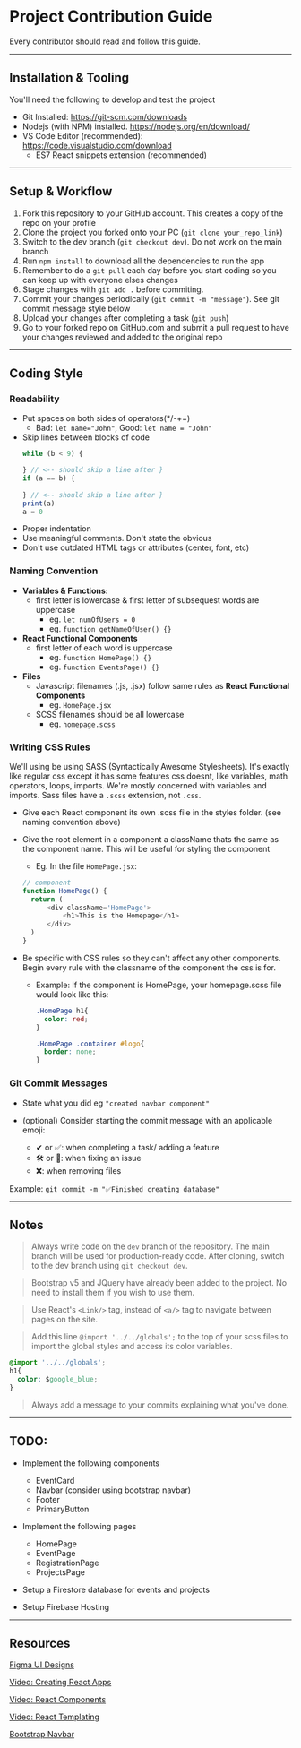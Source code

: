# Project Contribution Guide

Every contributor should read and follow this guide.

---

## Installation & Tooling
You'll need the following to develop and test the project
- Git Installed: https://git-scm.com/downloads
- Nodejs (with NPM) installed. https://nodejs.org/en/download/
- VS Code Editor (recommended): https://code.visualstudio.com/download
  - ES7 React snippets extension (recommended)

---

## Setup & Workflow
1. Fork this repository to your GitHub account. This creates a copy of the repo on your profile
2. Clone the project you forked onto your PC (`git clone your_repo_link`)
3. Switch to the dev branch (`git checkout dev`). Do not work on the main branch
4. Run `npm install` to download all the dependencies to run the app
4. Remember to do a `git pull` each day before you start coding so you can keep up with everyone elses changes
5. Stage changes with `git add .` before commiting. 
6. Commit your changes periodically (`git commit -m "message"`). See git commit message style below
7. Upload your changes after completing a task (`git push`)
8. Go to your forked repo on GitHub.com and submit a pull request to have your changes reviewed and added to the original repo


---
## Coding Style

### Readability
- Put spaces on both sides of operators(*/-+=)
  - Bad: `let name="John"`, Good: `let name = "John"`
- Skip lines between blocks of code
  ``` js
  while (b < 9) {

  } // <-- should skip a line after }
  if (a == b) {
    
  } // <-- should skip a line after }
  print(a)
  a = 0
  ```
- Proper indentation
- Use meaningful comments. Don't state the obvious
- Don't use outdated HTML tags or attributes (center, font, etc)

### Naming Convention
- **Variables & Functions:** 
  - first letter is lowercase & first letter of subsequest words are uppercase
    - eg. `let numOfUsers = 0`
    - eg. `function getNameOfUser() {}`
- **React Functional Components**
  - first letter of each word is uppercase
    - eg. `function HomePage() {}`
    - eg. `function EventsPage() {}`
- **Files**
  - Javascript filenames (.js, .jsx) follow same rules as **React Functional Components**
    - eg. `HomePage.jsx`
  - SCSS filenames should be all lowercase
    - eg. `homepage.scss`

### Writing CSS Rules
We'll using be using SASS (Syntactically Awesome Stylesheets). It's exactly like regular css except it has some features css doesnt, like variables, math operators, loops, imports. We're mostly concerned with variables and imports. Sass files have a `.scss` extension, not `.css`.

- Give each React component its own .scss file in the styles folder. (see naming convention above)

- Give the root element in a component a className thats the same as the component name. This will be useful for styling the component
  - Eg. In the file `HomePage.jsx`:
  ``` js
  // component
  function HomePage() {
    return (
        <div className='HomePage'>
            <h1>This is the Homepage</h1>
        </div>
    )
  }
  ```

- Be specific with CSS rules so they can't affect any other components. Begin every rule with the classname of the component the css is for.

  - Example: If the component is HomePage, your homepage.scss file would look like this:
    ```css
    .HomePage h1{
      color: red;
    }

    .HomePage .container #logo{
      border: none;
    }
    ```

### Git Commit Messages
* State what you did eg `"created navbar component"`
* (optional) Consider starting the commit message with an applicable emoji:
    
    * ✔ or ✅: when completing a task/ adding a feature
    * 🛠 or 🔧: when fixing an issue
    * ❌: when removing files

Example: `git commit -m "✅Finished creating database"`

---
## Notes
> Always write code on the `dev` branch of the repository. The main branch will be used for production-ready code. After cloning, switch to the dev branch using `git checkout dev`.

> Bootstrap v5 and JQuery have already been added to the project. No need to install them if you wish to use them.

> Use React's `<Link/>` tag, instead of `<a/>` tag to navigate between pages on the site.

> Add this line `@import '../../globals';` to the top of your scss files to import the global styles and access its color variables.
```css
@import '../../globals';
h1{
  color: $google_blue;
}
```

> Always add a message to your commits explaining what you've done.

---
## TODO:
- Implement the following components
  - EventCard
  - Navbar (consider using bootstrap navbar)
  - Footer
  - PrimaryButton

- Implement the following pages
  - HomePage
  - EventPage
  - RegistrationPage
  - ProjectsPage

- Setup a Firestore database for events and projects
- Setup Firebase Hosting


---
## Resources

[Figma UI Designs](https://www.figma.com/file/bgSgS82rovj7jtqSqYJ6b7/GDSC_Website_Design?node-id=1%3A2)

[Video: Creating React Apps](https://www.youtube.com/watch?v=kVeOpcw4GWY&ab_channel=TheNetNinja)

[Video: React Components](https://www.youtube.com/watch?v=9D1x7-2FmTA&ab_channel=TheNetNinja)

[Video: React Templating](https://www.youtube.com/watch?v=pnhO8UaCgxg&ab_channel=TheNetNinja)

[Bootstrap Navbar](https://getbootstrap.com/docs/5.0/components/navbar/)
